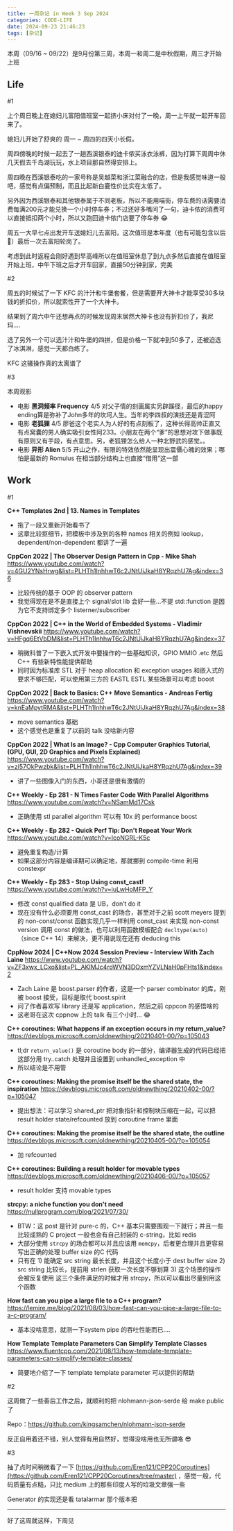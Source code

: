 ```yaml
---
title: 一周杂记 in Week 3 Sep 2024
categories: CODE-LIFE
date: 2024-09-23 21:46:23
tags: [杂记]
---
```

本周（09/16 ~ 09/22）是9月份第三周，本周一和周二是中秋假期，周三才开始上班

## Life

\#1

上个周日晚上在媳妇儿富阳值班室一起挤小床对付了一晚，周一上午就一起开车回来了。

媳妇儿开始了舒爽的 周一 ~ 周四的四天小长假。

周四傍晚的时候一起去了一趟西溪银泰的迪卡侬买泳衣泳裤，因为打算下周周中休几天假去千岛湖玩玩，水上项目那自然得安排上。

周四晚在西溪银泰吃的一家号称是吴越菜和浙江菜融合的店，但是我感觉味道一般吧，感觉有点偏预制，而且比起新白鹿性价比实在太低了。

另外因为西溪银泰和其他银泰属于不同老板，所以不能用喵街，停车费的话需要消费每满200元才能兑换一个小时停车券；不过还好多嘴问了一句，迪卡侬的消费可以直接抵扣两个小时，所以又跑回迪卡侬门店要了停车券 😂

周五一大早七点出发开车送媳妇儿去富阳，这次值班是本年度（也有可能包含以后 🤣）最后一次去富阳轮岗了。

考虑到此时返程会刚好遇到早高峰所以在值班室休息了到九点多然后直接在值班室开始上班，中午下班之后才开车回家，直接50分钟到家，完美

\#2

周五的时候试了一下 KFC 的汁汁和牛堡套餐，但是需要开大神卡才能享受30多块钱的折扣价，所以就索性开了一个大神卡。

结果到了周六中午还想再点的时候发现周末居然大神卡也没有折扣价了，我尼玛....

选了另外一个可以选汁汁和牛堡的四拼，但是价格一下就冲到50多了，还被迫选了冰淇淋，感觉一天都白练了。

KFC 这骚操作真的太离谱了

\#3

本周观影

- 电影 **黑洞频率 Frequency** 4/5 对父子情的刻画属实另辟蹊径，最后的happy ending算是弥补了John多年的坎坷人生。当年的李四叔的演技还是青涩阿
- 电影 **老狐狸** 4/5 廖爸这个老实人为人好的有点刻板了，这种长得高帅正直又有点窝囊的男人确实吸引女性阿233。小朋友在两个“爹”的思想对攻下做事既有原则又有手段，有点意思。另，老狐狸怎么给人一种北野武的感觉。。
- 电影 **异形 Alien** 5/5 开山之作，有限的特效依然能呈现出震慑心魄的效果；哪怕是最新的 Romulus 在相当部分结构上也直接“借用”这一部

## Work

\#1

**C++ Templates 2nd | 13. Names in Templates**

- 拖了一段又重新开始看书了
- 这章比较抠细节，把模板中涉及到的各种 names 相关的例如 lookup，dependent/non-dependent 都讲了一遍

**CppCon 2022 | The Observer Design Pattern in Cpp - Mike Shah** https://www.youtube.com/watch?v=4GU2YNsHrwg&list=PLHTh1InhhwT6c2JNtUiJkaH8YRqzhU7Ag&index=36

- 比较传统的基于 OOP 的 observer pattern
- 我觉得现在是不是直接上个 signal/slot lib 会好一些…不提 std::function 是因为它不支持绑定多个 listerner/subscriber

**CppCon 2022 | C++ in the World of Embedded Systems - Vladimir Vishnevskii** https://www.youtube.com/watch?v=HFgq6EtVbDM&list=PLHTh1InhhwT6c2JNtUiJkaH8YRqzhU7Ag&index=37

- 稍微科普了一下嵌入式开发中要操作的一些基础知识，GPIO MMIO  .etc 然后 C++ 有些新特性能提供帮助
- 同时因为标准库 STL 对于 heap allocation 和 exception usages 和嵌入式的要求不够匹配，可以使用第三方的 EASTL ESTL 某些场景可以考虑 boost

**CppCon 2022 | Back to Basics: C++ Move Semantics - Andreas Fertig** https://www.youtube.com/watch?v=knEaMpytRMA&list=PLHTh1InhhwT6c2JNtUiJkaH8YRqzhU7Ag&index=38

- move semantics 基础
- 这个感觉也是重复了以前的 talk 没啥新内容

**CppCon 2022 | What Is an Image? - Cpp Computer Graphics Tutorial, (GPU, GUI, 2D Graphics and Pixels Explained)** https://www.youtube.com/watch?v=zi57OkPwzbk&list=PLHTh1InhhwT6c2JNtUiJkaH8YRqzhU7Ag&index=39

- 讲了一些图像入门的东西，小哥还是很有激情的

**C++ Weekly - Ep 281 - N Times Faster Code With Parallel Algorithms** https://www.youtube.com/watch?v=NSamMd17Csk

- 正确使用 stl parallel algorithm 可以有 10x 的 performance boost

**C++ Weekly - Ep 282 - Quick Perf Tip: Don't Repeat Your Work** https://www.youtube.com/watch?v=IcoNGRL-K5c

- 避免重复构造/计算
- 如果这部分内容是编译期可以确定地，那就挪到 compile-time 利用 constexpr

**C++ Weekly - Ep 283 - Stop Using const_cast!** https://www.youtube.com/watch?v=iuLwHoMFP_Y

- 修改 const qualified data 是 UB，don’t do it
- 现在没有什么必须要用 const_cast 的场合，甚至对于之前 scott meyers 提到的 non-const/const 函数实现几乎一样利用 const_cast 来实现 non-const version 调用 const 的做法，也可以利用函数模板配合 `decltype(auto)` （since C++ 14）来解决，更不用说现在还有 deducing this

**CppNow 2024 | C++Now 2024 Session Preview - Interview With Zach Laine** https://www.youtube.com/watch?v=ZF3xwx_LCxo&list=PL_AKIMJc4roWVN3DOxmYZVLNaH0pFHts1&index=2

- Zach Laine 是 boost.parser 的作者，这是一个 parser combinator 的库，刚被 boost 接受，目标是取代 boost.spirit
- 问了作者喜欢写 library 还是写 application，然后之前 cppcon 的感悟啥的
- 这老哥在这次 cppnow 上的 talk 有三个小时… 😂

**C++ coroutines: What happens if an exception occurs in my return_value?** https://devblogs.microsoft.com/oldnewthing/20210401-00/?p=105043

- tl;dr `return_value()` 是 coroutine body 的一部分，编译器生成的代码已经把这部分用 try..catch 处理并且设置到 unhandled_exception 中
- 所以结论是不用管

**C++ coroutines: Making the promise itself be the shared state, the inspiration** https://devblogs.microsoft.com/oldnewthing/20210402-00/?p=105047

- 提出想法：可以学习 shared_ptr 把对象指针和控制块压缩在一起，可以把 result holder state/refcounted 放到 coroutine frame 里面

**C++ coroutines: Making the promise itself be the shared state, the outline** https://devblogs.microsoft.com/oldnewthing/20210405-00/?p=105054

- 加 refcounted

**C++ coroutines: Building a result holder for movable types** https://devblogs.microsoft.com/oldnewthing/20210406-00/?p=105057

- result holder 支持 movable types

**strcpy: a niche function you don't need** https://nullprogram.com/blog/2021/07/30/

- BTW：这 post 是针对 pure-c 的，C++ 基本只需要围观一下就行；并且一些比较成熟的 C project 一般也会有自己封装的 c-string，比如 redis
- 大部分使用 `strcpy` 的场合都可以并且应该用 `memcpy`，后者更合理并且更容易写出正确的处理 buffer size 的C 代码
- 只有在 1) 能确定 src string 最长长度，并且这个长度小于 dest buffer size 2) src string 比较长，提前用 strlen 获取一次长度不够划算 3) 这个场景的操作会被反复使用
这三个条件满足的时候才用 strcpy，所以可以看出尽量别用这个函数

**How fast can you pipe a large file to a C++ program?** https://lemire.me/blog/2021/08/03/how-fast-can-you-pipe-a-large-file-to-a-c-program/

- 基本没啥意思，就测一下system pipe 的吞吐性能而已….

**How Template Template Parameters Can Simplify Template Classes** https://www.fluentcpp.com/2021/08/13/how-template-template-parameters-can-simplify-template-classes/

- 简要地介绍了一下 template template parameter 可以提供的帮助

\#2

这周做了一些善后工作之后，就顺利的把 nlohmann-json-serde 给 make public 了

Repo：https://github.com/kingsamchen/nlohmann-json-serde

反正自用着还不错，别人觉得有用自然好，觉得没啥用也无所谓咯 😎

\#3

抽了点时间稍微看了一下 [https://github.com/Eren121/CPP20Coroutines](https://github.com/Eren121/CPP20Coroutines/tree/master) ，感觉一般，代码质量有点糙，只比 medium 上的那些印度人写的垃圾文章强一些

Generator 的实现还是看 tatalarmar 那个版本把

---

好了这周就这样，下周见
